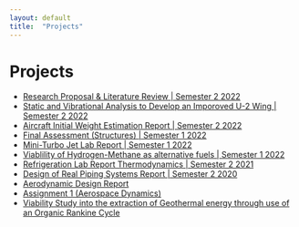 ```yaml
---
layout: default
title:  "Projects"
---
```


<div>
<h1>Projects</h1>
<ul class="projectlist">

<div><li><a href="/notes/assignments/Assignment 3 Research Proposal & Literature Review.pdf">
Research Proposal & Literature Review | Semester 2 2022
</a></li></div>

<div><li><a href="/notes/assignments/Static and Vibrational Analysis to Develop an Imporoved U-2 Wing.pdf">
Static and Vibrational Analysis to Develop an Imporoved U-2 Wing | Semester 2 2022
</a></li></div>

<div><li><a href="/notes/assignments/Aircraft Initial Weight Estimation Report.pdf">
Aircraft Initial Weight Estimation Report | Semester 2 2022
</a></li></div>

<div><li><a href="/notes/assignments/Final Assessment (Structures).pdf">
Final Assessment (Structures) | Semester 1 2022
</a></li></div>

<div><li><a href="/notes/assignments/Mini-Turbo Jet Lab Report.pdf">
Mini-Turbo Jet Lab Report | Semester 1 2022
</a></li></div>

<div><li><a href="/notes/assignments/Viablility of Hydrogen-Methane as alternative fuels.pdf">
Viablility of Hydrogen-Methane as alternative fuels | Semester 1 2022
</a></li></div>

<div><li><a href="/notes/assignments/Refrigeration Lab Report Thermodynamics.pdf">
Refrigeration Lab Report Thermodynamics | Semester 2 2021
</a></li></div>

<div><li><a href="/notes/assignments/Design of Real Piping Systems Report.pdf">
Design of Real Piping Systems Report | Semester 2 2020
</a></li></div>

<div><li><a href="/notes/assignments/Aerodynamic%20Design%20Report.pdf">
Aerodynamic Design Report
</a></li></div>

<div><li><a href="/notes/assignments/Assignment 1 (Aerospace Dynamics).pdf">
Assignment 1 (Aerospace Dynamics)
</a></li></div>

<div><li><a href="/notes/assignments/Viability Study into the extraction of Geothermal energy through use of an Organic Rankine Cycle.pdf">
Viability Study into the extraction of Geothermal energy through use of an Organic Rankine Cycle
</a></li></div>



</ul>
</div>

